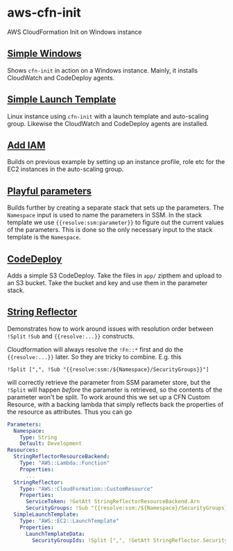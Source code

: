 # aws-cfn-init
AWS CloudFormation Init on Windows instance

## [Simple Windows](cfn/10_simple_instance/)

Shows `cfn-init` in action on a Windows instance. Mainly, it installs CloudWatch and CodeDeploy agents.

## [Simple Launch Template](cfn/20_asg_launchtemplate/)

Linux instance using `cfn-init` with a launch template and auto-scaling group. Likewise the CloudWatch and CodeDeploy agents are installed.

## [Add IAM](cfn/30_asg_iam/)

Builds on previous example by setting up an instance profile, role etc for the EC2 instances in the auto-scaling group.

## [Playful parameters](cfn/40_asg_parameters/)

Builds further by creating a separate stack that sets up the parameters. The `Namespace` input is used to name the parameters in SSM.
In the stack template we use `{{resolve:ssm:parameter}}` to
figure out the current values of the parameters. This is done so the only necessary input to the stack template is the `Namespace`.

## [CodeDeploy](cfn/50_codedeploy/)

Adds a simple S3 CodeDeploy. Take the files in `app/` zipthem and upload to an S3 bucket. Take the bucket and key
and use them in the parameter stack. 

## [String Reflector](cfn/51_parameter_customresource/)

Demonstrates how to work around issues with resolution order between `!Split` `!Sub` and `{{resolve:...}}`
constructs. 

Cloudformation will always resolve the `!Fn::*` first and do the `{{resolve:...}}` later. So they are tricky
to combine. E.g. this

```
!Split [",", !Sub "{{resolve:ssm:/${Namespace}/SecurityGroups}}"]
```

will correctly retrieve the parameter from SSM parameter store, but the `!Split` will happen _before_
the parameter is retrieved, so the contents of the parameter won't be split. To work around this we
set up a CFN Custom Resource, with a backing lambda that simply reflects back the properties of the
resource as attributes. Thus you can go

```yaml
Parameters:
  Namespace:
    Type: String
    Default: Development
Resources:
  StringReflectorResourceBackend:
    Type: "AWS::Lambda::Function"
    Properties:
      ...
  StringReflector:
    Type: "AWS::CloudFormation::CustomResource"
    Properties:
      ServiceToken: !GetAtt StringReflectorResourceBackend.Arn
      SecurityGroups: !Sub "{{resolve:ssm:/${Namespace}/SecurityGroups}}"
  SimpleLaunchTemplate:
    Type: "AWS::EC2::LaunchTemplate"
    Properties:
      LaunchTemplateData:
        SecurityGroupIds: !Split [",", !GetAtt StringReflector.SecurityGroups]
```
